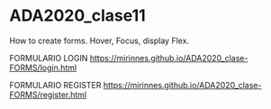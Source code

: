 # ADA2020_clase11
How to create forms. Hover, Focus, display Flex.

FORMULARIO LOGIN
 https://mirinnes.github.io/ADA2020_clase-FORMS/login.html
 
 FORMULARIO REGISTER
  https://mirinnes.github.io/ADA2020_clase-FORMS/register.html
